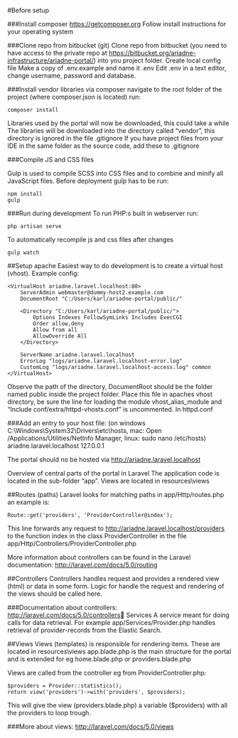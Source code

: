 #Before setup

###Install composer
https://getcomposer.org
Follow install instructions for your operating system

###Clone repo from bitbucket (git)
Clone repo from bitbucket (you need to have access to the private repo at https://bitbucket.org/ariadne-infrastructure/ariadne-portal/) into you project folder.
Create local config file
Make a copy of .env.example and name it .env
Edit .env in a text editor, change username, password and database.

###Install vendor libraries via composer
navigate to the root folder of the project (where composer.json is located)
run: 

    composer install

Libraries used by the portal will now be downloaded, this could take a while
The libraries will be downloaded into the directory called “vendor”, this directory is ignored in the file .gitignore
If you have project files from your IDE in the same folder as the source code, add these to .gitignore

###Compile JS and CSS files

Gulp is used to compile SCSS into CSS files and to combine and minify all JavaScript files. Before deployment gulp has to be run:

    npm install
    gulp

###Run during development
To run PHP:s built in webserver run:

    php artisan serve

To automatically recompile js and css files after changes

    gulp watch

##Setup apache
Easiest way to do development is to create a virtual host (vhost).
Example config:

    <VirtualHost ariadne.laravel.localhost:80>
        ServerAdmin webmaster@dummy-host2.example.com
        DocumentRoot "C:/Users/karl/ariadne-portal/public/"
    	
    	<Directory "C:/Users/karl/ariadne-portal/public/">
            Options Indexes FollowSymLinks Includes ExecCGI 
            Order allow,deny  
            Allow from all  
            AllowOverride All 
    	</Directory>
    	
        ServerName ariadne.laravel.localhost
        ErrorLog "logs/ariadne.laravel.localhost-error.log"
        CustomLog "logs/ariadne.laravel.localhost-access.log" common
    </VirtualHost>


Observe the path of the directory, DocumentRoot should be the folder named public inside the project folder.
Place this file in apaches vhost directory, be sure the line for loading the module vhost_alias_module and “Include conf/extra/httpd-vhosts.conf” is uncommented. In httpd.conf

###Add an entry to your host file:
(on windows C:\Windows\System32\Drivers\etc\hosts, mac: Open /Applications/Utilities/NetInfo Manager, linux: sudo nano /etc/hosts)
ariadne.laravel.localhost 127.0.0.1


The portal should no be hosted via http://ariadne.laravel.localhost

Overview of central parts of the portal in Laravel
The application code is located in the sub-folder “app”.
Views are located in resources\views

##Routes (paths)
Laravel looks for matching paths in app/Http/routes.php an example is:

    Route::get('providers', 'ProviderController@index');

This line forwards any request to http://ariadne.laravel.localhost/providers to the function index in the class ProviderController in the file app/Http/Controllers/ProviderController.php

More information about controllers can be found in the Laravel documentation: http://laravel.com/docs/5.0/routing

##Controllers
Controllers handles request and provides a rendered view (html) or data in some form.
Logic for handle the request and rendering of the views should be called here.

###Documentation about controllers:
http://laravel.com/docs/5.0/controllers
Services
A service meant for doing calls for data retrieval.
For example app/Services/Provider.php handles retrieval of provider-records from the Elastic Search.

##Views
Views (templates) is responsible for rendering items.
These are located in resources\views
app.blade.php is the main structure for the portal and is extended for eg home.blade.php or providers.blade.php

Views are called from the controller eg from ProviderController.php:

    $providers = Provider::statistics();
    return view('providers')->with('providers', $providers);

This will give the view (providers.blade.php) a variable ($providers) with all the providers to loop trough.

###More about views:
http://laravel.com/docs/5.0/views
